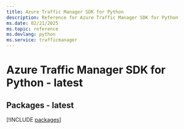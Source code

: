 ```yaml
---
title: Azure Traffic Manager SDK for Python
description: Reference for Azure Traffic Manager SDK for Python
ms.date: 02/21/2025
ms.topic: reference
ms.devlang: python
ms.service: trafficmanager
---
```

# Azure Traffic Manager SDK for Python - latest
## Packages - latest
[!INCLUDE [packages](traffic-manager-index.md)]